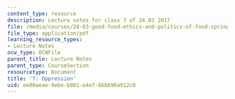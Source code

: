 ```yaml
---
content_type: resource
description: Lecture notes for class 7 of 24.03 2017
file: /media/courses/24-03-good-food-ethics-and-politics-of-food-spring-2017/ee80aeae9ebeb001e4e766b696a912c8_MIT24_03S17_lec07.pdf
file_type: application/pdf
learning_resource_types:
- Lecture Notes
ocw_type: OCWFile
parent_title: Lecture Notes
parent_type: CourseSection
resourcetype: Document
title: '7: Oppression'
uid: ee80aeae-9ebe-b001-e4e7-66b696a912c8
---
```

